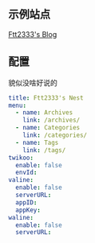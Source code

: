 ## 示例站点
[Ftt2333's Blog](https://ftt2333.github.io)

## 配置
貌似没啥好说的
```yml
title: Ftt2333's Nest
menu: 
  - name: Archives 
    link: /archives/
  - name: Categories 
    link: /categories/
  - name: Tags
    link: /tags/
twikoo:
  enable: false
  envId: 
valine:
  enable: false
  serverURL: 
  appID: 
  appKey: 
waline:
  enable: false
  serverURL: 
```